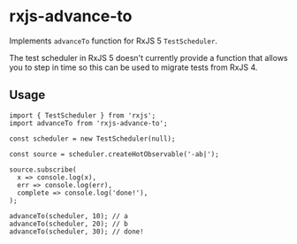 # rxjs-advance-to

Implements `advanceTo` function for RxJS 5 `TestScheduler`.

The test scheduler in RxJS 5 doesn't currently provide a function that allows you to step in time so this can be used to migrate tests from RxJS 4.

## Usage

```es6
import { TestScheduler } from 'rxjs';
import advanceTo from 'rxjs-advance-to';

const scheduler = new TestScheduler(null);

const source = scheduler.createHotObservable('-ab|');

source.subscribe(
  x => console.log(x),
  err => console.log(err),
  complete => console.log('done!'),
);

advanceTo(scheduler, 10); // a
advanceTo(scheduler, 20); // b
advanceTo(scheduler, 30); // done!
```

